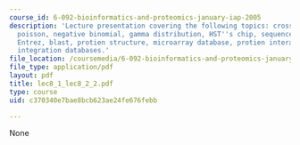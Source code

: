 ```yaml
---
course_id: 6-092-bioinformatics-and-proteomics-january-iap-2005
description: 'Lecture presentation covering the following topics: cross-correlation,
  poisson, negative binomial, gamma distribution, HST''s chip, sequence databases,
  Entrez, blast, protien structure, microarray database, protien interactions, and
  integration databases.'
file_location: /coursemedia/6-092-bioinformatics-and-proteomics-january-iap-2005/c370340e7bae8bcb623ae24fe676febb_lec8_1_lec8_2_2.pdf
file_type: application/pdf
layout: pdf
title: lec8_1_lec8_2_2.pdf
type: course
uid: c370340e7bae8bcb623ae24fe676febb

---
```

None